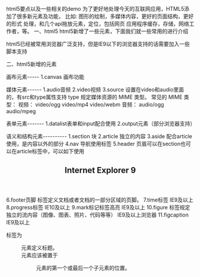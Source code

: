 html5要点以及一些相关的demo
为了更好地处理今天的互联网应用，HTML5添加了很多新元素及功能，
比如: 图形的绘制，多媒体内容，更好的页面结构，更好的形式 处理，和几个api拖放元素，定位，包括网页 应用程序缓存，存储，网络工作者，等。
一、html5
html5新增了一些元素，下面我们就一些常用的进行介绍

html5已经被常用浏览器广泛支持，但是IE9以下的浏览器支持的话需要加入一些脚本支持
<!--[if lt IE 9]>
  <script src="http://html5shiv.googlecode.com/svn/trunk/html5.js"></script>
<![endif]-->
<!--[if lt IE 9]>
  <script src="http://cdn.static.runoob.com/libs/html5shiv/3.7/html5shiv.min.js"></script>
<![endif]-->

二、html5新增的元素

画布元素-----
1.canvas 画布功能


媒体元素------
1.audio音频
2.video视频
3.source
  设置在video和audio里面的，有src和type属性支持
  type 规定媒体资源的 MIME 类型。
         常见的 MIME 类型：
         视频：
         video/ogg
         video/mp4
         video/webm
         音频：
         audio/ogg
         audio/mpeg


表单元素-------
1.datalist表单和input配合使用
2.output元素（部分浏览器支持）


语义和结构元素----------
1.section 块
2.article 独立的内容
3.aside 配合article使用，是内容以外的部分
4.nav 导航使用标签
5.header 页眉可以在section也可以在article标签中，可以如下使用
    <article>
        <header>
            <h1>Internet Explorer 9</h1>
            <p><time pubdate datetime="2011-03-15"></time></p>
        </header>
    </article>
6.footer页脚  标签定义文档或者文档的一部分区域的页脚。
7.time标签 IE9及以上
8.progress标签  IE10及以上
9.mark标记标签高亮  IE9及以上
10.figure 标签规定独立的流内容（图像、图表、照片、代码等等） IE9及以上浏览器
11.figcaption  IE9及以上
  <figcaption> 标签为 <figure> 元素定义标题。
  <figcaption> 元素应该被置于 <figure> 元素的第一个或最后一个子元素的位置。




